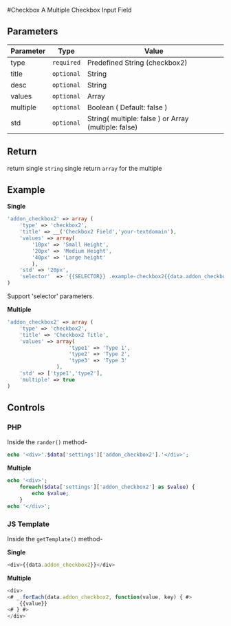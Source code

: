 
#Checkbox
A Multiple Checkbox Input Field

## Parameters
Parameter | Type | Value
--- | --- | ---
type | `required` | Predefined String (checkbox2)
title | `optional` | String
desc | `optional` | String
values | `optional` | Array
multiple | `optional` | Boolean ( Default: false )
std | `optional` | String( multiple: false ) or Array (multiple: false)

## Return
return single `string` single
return `array` for the multiple

## Example
**Single**
```php
'addon_checkbox2' => array (
    'type' => 'checkbox2',
    'title' => __('Checkbox2 Field','your-textdomain'),
    'values' => array(
		'10px' => 'Small Height',
		'20px' => 'Medium Height',
		'40px' => 'Large height'
	    ),
    'std' => '20px',
    'selector'	=> '{{SELECTOR}} .example-checkbox2{{data.addon_checkbox2}}'
)
```
Support 'selector' parameters.


**Multiple**
```php
'addon_checkbox2' => array (
    'type' => 'checkbox2',
    'title' => 'Checkbox2 Title',
    'values' => array(
                    'type1' => 'Type 1',
                    'type2' => 'Type 2',
                    'type3' => 'Type 3'
                ),
    'std' => ['type1','type2'],
    'multiple' => true
)
```

## Controls
### PHP
Inside the `rander()` method-
```php
echo '<div>'.$data['settings']['addon_checkbox2'].'</div>';

```

**Multiple**
```php
echo '<div>';
    foreach($data['settings']['addon_checkbox2'] as $value) {
        echo $value;
    }
echo '</div>';
```

### JS Template
Inside the `getTemplate()` method-

**Single**
```js
<div>{{data.addon_checkbox2}}</div>

```

**Multiple**
```js
<div>
<# _.forEach(data.addon_checkbox2, function(value, key) { #>
    {{value}}
<# } #>
</div>

```
